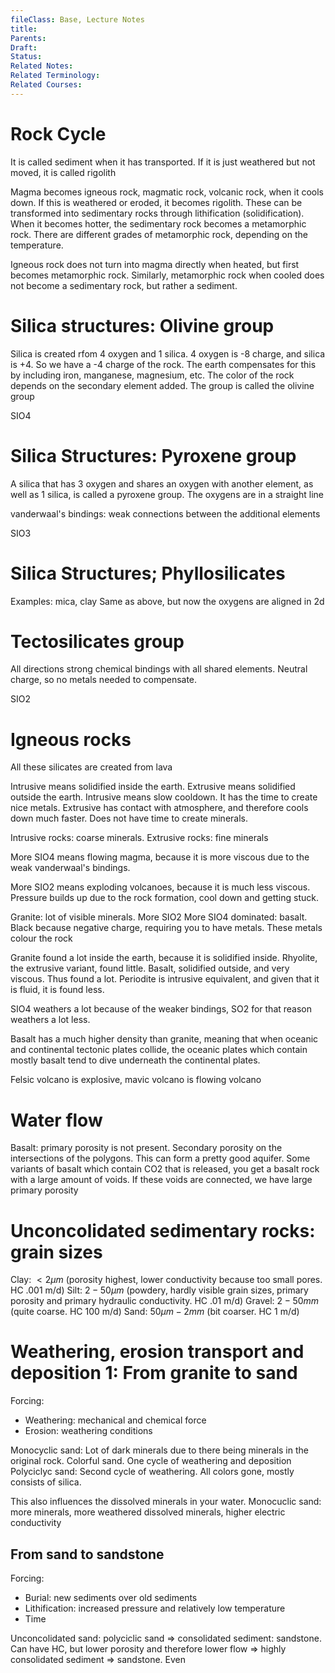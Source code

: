 ```yaml
---
fileClass: Base, Lecture Notes
title: 
Parents: 
Draft: 
Status: 
Related Notes: 
Related Terminology: 
Related Courses: 
---
```

# Rock Cycle
It is called sediment when it has transported. If it is just weathered but not moved, it is called rigolith

Magma becomes igneous rock, magmatic rock, volcanic rock, when it cools down. If this is weathered or eroded, it becomes rigolith. These can be transformed into sedimentary rocks through lithification (solidification). When it becomes hotter, the sedimentary rock becomes a metamorphic rock. There are different grades of metamorphic rock, depending on the temperature. 

Igneous rock does not turn into magma directly when heated, but first becomes metamorphic rock. Similarly, metamorphic rock when cooled does not become a sedimentary rock, but rather a sediment. 

# Silica structures: Olivine group
Silica is created rfom 4 oxygen and 1 silica. 4 oxygen is -8 charge, and silica is +4. So we have a -4 charge of the rock. The earth compensates for this by including iron, manganese, magnesium, etc. The color of the rock depends on the secondary element added. The group is called the olivine group

SIO4

# Silica Structures: Pyroxene group
A silica that has 3 oxygen and shares an oxygen with another element, as well as 1 silica, is called a pyroxene group. The oxygens are in a straight line

vanderwaal's bindings: weak connections between the additional elements

SIO3

# Silica Structures; Phyllosilicates
Examples: mica, clay
Same as above, but now the oxygens are aligned in 2d

# Tectosilicates group
All directions strong chemical bindings with all shared elements. Neutral charge, so no metals needed to compensate. 

SIO2

# Igneous rocks
All these silicates are created from lava

Intrusive means solidified inside the earth. Extrusive means solidified outside the earth. Intrusive means slow cooldown. It has the time to create nice metals. Extrusive has contact with atmosphere, and therefore cools down much faster. Does not have time to create minerals. 

Intrusive rocks: coarse minerals. Extrusive rocks: fine minerals

More SIO4 means flowing magma, because it is more viscous due to the weak vanderwaal's bindings. 

More SIO2 means exploding volcanoes, because it is much less viscous. Pressure builds up due to the rock formation, cool down and getting stuck. 

Granite: lot of visible minerals. More SIO2
More SIO4 dominated: basalt. Black because negative charge, requiring you to have metals. These metals colour the rock

Granite found a lot inside the earth, because it is solidified inside. Rhyolite, the extrusive variant, found little. Basalt, solidified outside, and very viscous. Thus found a lot. Periodite is intrusive equivalent, and given that it is fluid, it is found less. 

SIO4 weathers a lot because of the weaker bindings, SO2 for that reason weathers a lot less. 

Basalt has a much higher density than granite, meaning that when oceanic and continental tectonic plates collide, the oceanic plates which contain mostly basalt tend to dive underneath the continental plates.

Felsic volcano is explosive, mavic volcano is flowing volcano

# Water flow
Basalt: primary porosity is not present. Secondary porosity on the intersections of the polygons. This can form a pretty good aquifer. Some variants of basalt which contain CO2 that is released, you get a basalt rock with a large amount of voids. If these voids are connected, we have large primary porosity

# Unconcolidated sedimentary rocks: grain sizes
Clay: $\lt 2 \mu m$ (porosity highest, lower conductivity because too small pores. HC .001 m/d)
Silt: $2 - 50 \mu m$ (powdery, hardly visible grain sizes, primary porosity and primary hydraulic conductivity. HC .01 m/d)
Gravel: $2 - 50 mm$ (quite coarse. HC 100 m/d)
Sand: $50 \mu m - 2 mm$ (bit coarser. HC 1 m/d)

# Weathering, erosion transport and deposition 1: From granite to sand
Forcing:
- Weathering: mechanical and chemical force
- Erosion: weathering conditions


Monocyclic sand: Lot of dark minerals due to there being minerals in the original rock. Colorful sand. One cycle of weathering and deposition
Polyciclyc sand: Second cycle of weathering. All colors gone, mostly consists of silica. 

This also influences the dissolved minerals in your water. Monocuclic sand: more minerals, more weathered dissolved minerals, higher electric conductivity

## From sand to sandstone
Forcing:
- Burial: new sediments over old sediments
- Lithification: increased pressure and relatively low temperature
- Time

Unconcolidated sand: polyciclic sand => 
consolidated sediment: sandstone. Can have HC, but lower porosity and therefore lower flow => highly consolidated sediment => sandstone. Even 

